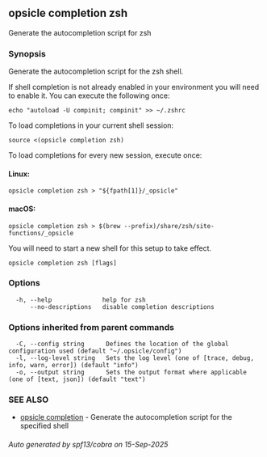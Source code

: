 ## opsicle completion zsh

Generate the autocompletion script for zsh

### Synopsis

Generate the autocompletion script for the zsh shell.

If shell completion is not already enabled in your environment you will need
to enable it.  You can execute the following once:

	echo "autoload -U compinit; compinit" >> ~/.zshrc

To load completions in your current shell session:

	source <(opsicle completion zsh)

To load completions for every new session, execute once:

#### Linux:

	opsicle completion zsh > "${fpath[1]}/_opsicle"

#### macOS:

	opsicle completion zsh > $(brew --prefix)/share/zsh/site-functions/_opsicle

You will need to start a new shell for this setup to take effect.


```
opsicle completion zsh [flags]
```

### Options

```
  -h, --help              help for zsh
      --no-descriptions   disable completion descriptions
```

### Options inherited from parent commands

```
  -C, --config string      Defines the location of the global configuration used (default "~/.opsicle/config")
  -l, --log-level string   Sets the log level (one of [trace, debug, info, warn, error]) (default "info")
  -o, --output string      Sets the output format where applicable (one of [text, json]) (default "text")
```

### SEE ALSO

* [opsicle completion](cli/opsicle_completion.md)	 - Generate the autocompletion script for the specified shell

###### Auto generated by spf13/cobra on 15-Sep-2025
